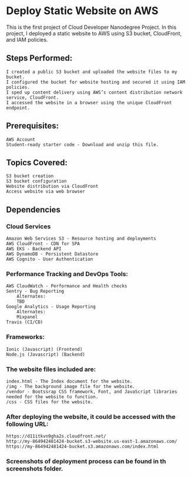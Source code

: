 # Deploy Static Website on AWS

This is the first project of Cloud Developer Nanodegree Project. In this project, I deployed a static website to AWS using S3 bucket, 
CloudFront, and IAM policies.

## Steps Performed:
    I created a public S3 bucket and uploaded the website files to my bucket.
    I configured the bucket for website hosting and secured it using IAM policies.
    I sped up content delivery using AWS’s content distribution network service, CloudFront.
    I accessed the website in a browser using the unique CloudFront endpoint.

## Prerequisites:
    AWS Account
    Student-ready starter code - Download and unzip this file.

## Topics Covered:
    S3 bucket creation
    S3 bucket configuration
    Website distribution via CloudFront
    Access website via web browser

## Dependencies
### Cloud Services
    Amazon Web Services S3 - Resource hosting and deployments
    AWS CloudFront - CDN for SPA
    AWS EKS - Backend API
    AWS DynamoDB - Persistent Datastore
    AWS Cognito - User Authentication
### Performance Tracking and DevOps Tools:
    AWS CloudWatch - Performance and Health checks
    Sentry - Bug Reporting
        Alternates:
        TBD
    Google Analytics - Usage Reporting
        Alternates:
        Mixpanel
    Travis (CI/CD)
### Frameworks:
    Ionic (Javascript) (Frontend)
    Node.js (Javascript) (Backend)

### The website files included are: 
    index.html - The Index document for the website.
    /img - The background image file for the website.
    /vendor - Bootssrap CSS framework, Font, and JavaScript libraries needed for the website to function.
    /css - CSS files for the website.

### After deploying the website, it could be accessed with the following URL:

    https://d11itkvn9gha2s.cloudfront.net/
    http://my-864942481424-bucket.s3-website.us-east-1.amazonaws.com/
    https://my-864942481424-bucket.s3.amazonaws.com/index.html

### Screenshots of deployment process can be found in th screenshots folder.




